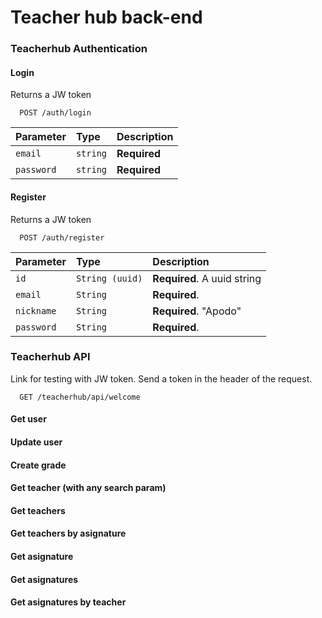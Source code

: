 # Teacher hub back-end


### Teacherhub Authentication

#### Login

Returns a JW token
```http
  POST /auth/login
```
| Parameter | Type     | Description                |
| :-------- | :------- | :------------------------- |
| `email` | `string` | **Required** |
| `password` | `string` | **Required** |

#### Register

Returns a JW token
```http
  POST /auth/register
```
| Parameter | Type     | Description                       |
| :-------- | :------- | :-------------------------------- |
| `id`      | `String (uuid)` | **Required**. A uuid string |
| `email`      | `String` | **Required**. |
| `nickname`      | `String` | **Required**. "Apodo" |
| `password`      | `String` | **Required**. |

### Teacherhub API

Link for testing with JW token.
Send a token in the header of the request.
```http
  GET /teacherhub/api/welcome
```

#### Get user
#### Update user
#### Create grade
#### Get teacher (with any search param)
#### Get teachers
#### Get teachers by asignature
#### Get asignature
#### Get asignatures
#### Get asignatures by teacher
